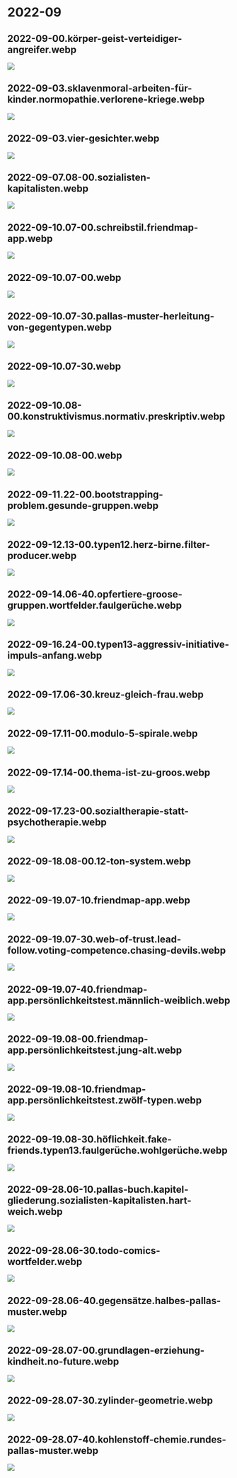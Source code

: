 # 2022-09

## 2022-09-00.körper-geist-verteidiger-angreifer.webp

![](2022-09-00.körper-geist-verteidiger-angreifer.webp)

## 2022-09-03.sklavenmoral-arbeiten-für-kinder.normopathie.verlorene-kriege.webp

![](2022-09-03.sklavenmoral-arbeiten-für-kinder.normopathie.verlorene-kriege.webp)

## 2022-09-03.vier-gesichter.webp

![](2022-09-03.vier-gesichter.webp)

## 2022-09-07.08-00.sozialisten-kapitalisten.webp

![](2022-09-07.08-00.sozialisten-kapitalisten.webp)

## 2022-09-10.07-00.schreibstil.friendmap-app.webp

![](2022-09-10.07-00.schreibstil.friendmap-app.webp)

## 2022-09-10.07-00.webp

![](2022-09-10.07-00.webp)

## 2022-09-10.07-30.pallas-muster-herleitung-von-gegentypen.webp

![](2022-09-10.07-30.pallas-muster-herleitung-von-gegentypen.webp)

## 2022-09-10.07-30.webp

![](2022-09-10.07-30.webp)

## 2022-09-10.08-00.konstruktivismus.normativ.preskriptiv.webp

![](2022-09-10.08-00.konstruktivismus.normativ.preskriptiv.webp)

## 2022-09-10.08-00.webp

![](2022-09-10.08-00.webp)

## 2022-09-11.22-00.bootstrapping-problem.gesunde-gruppen.webp

![](2022-09-11.22-00.bootstrapping-problem.gesunde-gruppen.webp)

## 2022-09-12.13-00.typen12.herz-birne.filter-producer.webp

![](2022-09-12.13-00.typen12.herz-birne.filter-producer.webp)

## 2022-09-14.06-40.opfertiere-groose-gruppen.wortfelder.faulgerüche.webp

![](2022-09-14.06-40.opfertiere-groose-gruppen.wortfelder.faulgerüche.webp)

## 2022-09-16.24-00.typen13-aggressiv-initiative-impuls-anfang.webp

![](2022-09-16.24-00.typen13-aggressiv-initiative-impuls-anfang.webp)

## 2022-09-17.06-30.kreuz-gleich-frau.webp

![](2022-09-17.06-30.kreuz-gleich-frau.webp)

## 2022-09-17.11-00.modulo-5-spirale.webp

![](2022-09-17.11-00.modulo-5-spirale.webp)

## 2022-09-17.14-00.thema-ist-zu-groos.webp

![](2022-09-17.14-00.thema-ist-zu-groos.webp)

## 2022-09-17.23-00.sozialtherapie-statt-psychotherapie.webp

![](2022-09-17.23-00.sozialtherapie-statt-psychotherapie.webp)

## 2022-09-18.08-00.12-ton-system.webp

![](2022-09-18.08-00.12-ton-system.webp)

## 2022-09-19.07-10.friendmap-app.webp

![](2022-09-19.07-10.friendmap-app.webp)

## 2022-09-19.07-30.web-of-trust.lead-follow.voting-competence.chasing-devils.webp

![](2022-09-19.07-30.web-of-trust.lead-follow.voting-competence.chasing-devils.webp)

## 2022-09-19.07-40.friendmap-app.persönlichkeitstest.männlich-weiblich.webp

![](2022-09-19.07-40.friendmap-app.persönlichkeitstest.männlich-weiblich.webp)

## 2022-09-19.08-00.friendmap-app.persönlichkeitstest.jung-alt.webp

![](2022-09-19.08-00.friendmap-app.persönlichkeitstest.jung-alt.webp)

## 2022-09-19.08-10.friendmap-app.persönlichkeitstest.zwölf-typen.webp

![](2022-09-19.08-10.friendmap-app.persönlichkeitstest.zwölf-typen.webp)

## 2022-09-19.08-30.höflichkeit.fake-friends.typen13.faulgerüche.wohlgerüche.webp

![](2022-09-19.08-30.höflichkeit.fake-friends.typen13.faulgerüche.wohlgerüche.webp)

## 2022-09-28.06-10.pallas-buch.kapitel-gliederung.sozialisten-kapitalisten.hart-weich.webp

![](2022-09-28.06-10.pallas-buch.kapitel-gliederung.sozialisten-kapitalisten.hart-weich.webp)

## 2022-09-28.06-30.todo-comics-wortfelder.webp

![](2022-09-28.06-30.todo-comics-wortfelder.webp)

## 2022-09-28.06-40.gegensätze.halbes-pallas-muster.webp

![](2022-09-28.06-40.gegensätze.halbes-pallas-muster.webp)

## 2022-09-28.07-00.grundlagen-erziehung-kindheit.no-future.webp

![](2022-09-28.07-00.grundlagen-erziehung-kindheit.no-future.webp)

## 2022-09-28.07-30.zylinder-geometrie.webp

![](2022-09-28.07-30.zylinder-geometrie.webp)

## 2022-09-28.07-40.kohlenstoff-chemie.rundes-pallas-muster.webp

![](2022-09-28.07-40.kohlenstoff-chemie.rundes-pallas-muster.webp)

